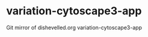 variation-cytoscape3-app
========================

Git mirror of dishevelled.org variation-cytoscape3-app
